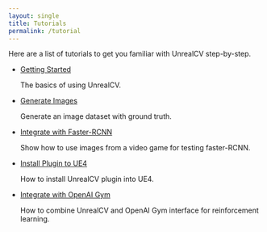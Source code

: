 ```yaml
---
layout: single
title: Tutorials
permalink: /tutorial
---
```


Here are a list of tutorials to get you familiar with UnrealCV step-by-step.

- [Getting Started](http://docs.unrealcv.org/en/master/tutorials/getting_started.html)

  The basics of using UnrealCV.

- [Generate Images](http://docs.unrealcv.org/en/master/tutorials/generate_images_tutorial.html)

  Generate an image dataset with ground truth.

- [Integrate with Faster-RCNN](http://docs.unrealcv.org/en/master/tutorials/faster_rcnn.html)

  Show how to use images from a video game for testing faster-RCNN.

- [Install Plugin to UE4](http://docs.unrealcv.org/en/master/plugin/install.html)

  How to install UnrealCV plugin into UE4.

- [Integrate with OpenAI Gym](https://github.com/zfw1226/gym-unrealcv)

  How to combine UnrealCV and OpenAI Gym interface for reinforcement learning.
